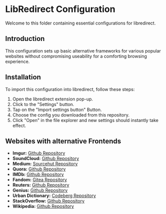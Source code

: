 # LibRedirect Configuration
Welcome to this folder containing essential configurations for libredirect.

## Introduction
This configuration sets up basic alternative frameworks for various popular websites without compromising useability for a comforting browsing experience.

## Installation
To import this configuration into libredirect, follow these steps:

1. Open the libredirect extension pop-up.
2. Click to the "Settings" button.
3. Tap on the "Import settings button" Button.
4. Choose the config you downloaded from this repository.
5. Click "Open" in the file explorer and new settings should instantly take effect.

## Websites with alternative Frontends
- **Imgur:** [Github Repository](https://codeberg.org/rimgo/rimgo)
- **SoundCloud:** [Github Repository](https://github.com/migalmoreno/tubo)
- **Medium:** [Sourcehut Repository](https://sr.ht/~edwardloveall/Scribe/)
- **Quora:** [Github Repository](https://github.com/zyachel/quetre)
- **IMDb:** [Github Repository](https://github.com/zyachel/libremdb)
- **Fandom:** [Gitea Repository](https://gitdab.com/cadence/breezewiki)
- **Reuters:** [Github Repository](https://github.com/HookedBehemoth/neuters)
- **Genius:** [Github Repository](https://github.com/rramiachraf/dumb)
- **Urban Dictionary:** [Codeberg Repository](https://codeberg.org/zortazert/rural-dictionary)
- **StackOverflow:** [Github Repository](https://github.com/httpjamesm/AnonymousOverflow)
- **Wikipedia:** [Github Repository](https://github.com/Metastem/wikiless)
